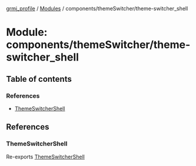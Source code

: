 [grmj_profile](../README.md) / [Modules](../modules.md) / components/themeSwitcher/theme-switcher\_shell

# Module: components/themeSwitcher/theme-switcher\_shell

## Table of contents

### References

- [ThemeSwitcherShell](components_themeSwitcher_theme_switcher_shell-1.md#themeswitchershell)

## References

### ThemeSwitcherShell

Re-exports [ThemeSwitcherShell](../classes/components_themeSwitcher_theme_switcher_shell.ThemeSwitcherShell.md)
